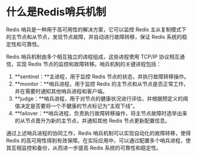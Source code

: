 # 什么是Redis哨兵机制

Redis 哨兵是一种用于高可用性的解决方案，它可以监控 Redis 主从复制模式下的主节点和从节点，发现节点故障，并自动进行故障转移，保证 Redis 系统的稳定性和可靠性。

Redis 哨兵机制由多个相互独立的进程组成，这些进程使用 TCP/IP 协议相互通信，实现 Redis 节点的监控和故障转移。哨兵机制的关键进程包括：

1. **sentinel：**主进程，用于监控 Redis 节点的状态，并执行故障转移操作。
2. **monitor：**哨兵进程，用于监控 Redis 的主节点和从节点是否正常工作，并在需要时通知其他哨兵进程和客户端。
3. **judge：**哨兵进程，用于对节点的健康状况进行评估，并根据预定义的阈值决定是否要将一个不健康的节点标记为“主观下线”。
4. **failover：**哨兵进程，负责执行故障转移操作，将主节点故障时选举出来的从节点晋升为新的主节点，并通知其他 Redis 节点更新配置信息。

通过上述哨兵进程的协同工作，Redis 哨兵机制可以实现自动化的故障转移，使得 Redis 的高可用性得到有效保障。在实际应用中，可以通过配置多个哨兵进程，使其互相监控和备份，从而进一步提高 Redis 系统的可靠性和稳定性。

